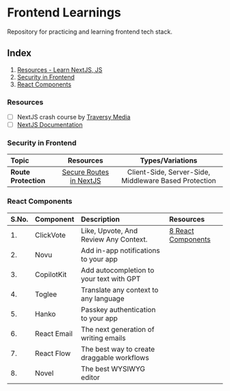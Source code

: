 # Frontend Learnings
Repository for practicing and learning frontend tech stack.

## Index
1. [Resources - Learn NextJS, JS](#resources)
2. [Security in Frontend](#security-in-frontend)
3. [React Components](#react-components)

### Resources
- [ ] NextJS crash course by [Traversy Media](https://www.youtube.com/watch?v=mTz0GXj8NN0)
- [ ] [NextJS Documentation](https://nextjs.org/docs)

### Security in Frontend

|  Topic                             |           Resources                               |      Types/Variations                                |
|:-----------------------------------|:-------------------------------------------------:|:----------------------------------------------------:|
| **Route Protection**             | [Secure Routes in NextJS](https://www.freecodecamp.org/news/secure-routes-in-next-js/) | Client-Side, Server-Side, Middleware Based Protection  |

### React Components
|S.No. |  Component      |       Description                                                        |   Resources                       |
|:-----|:----------------|:-------------------------------------------------------------------------|:----------------------------------|
|1.    |ClickVote        |Like, Upvote, And Review Any Context.                                     |[8 React Components](https://dev.to/github20k/8-components-to-become-a-react-master-2ee4)|
|2.    |Novu             |Add in-app notifications to your app                                      |  |
|3.    |CopilotKit       |Add autocompletion to your text with GPT                                  |  |
|4.    |Toglee           |Translate any context to any language                                     |  |
|5.    |Hanko            |Passkey authentication to your app                                        |  |
|6.    |React Email      |The next generation of writing emails                                     |  |
|7.    |React Flow       |The best way to create draggable workflows                                |  |
|8.    |Novel            |The best WYSIWYG editor                                                   |  |
